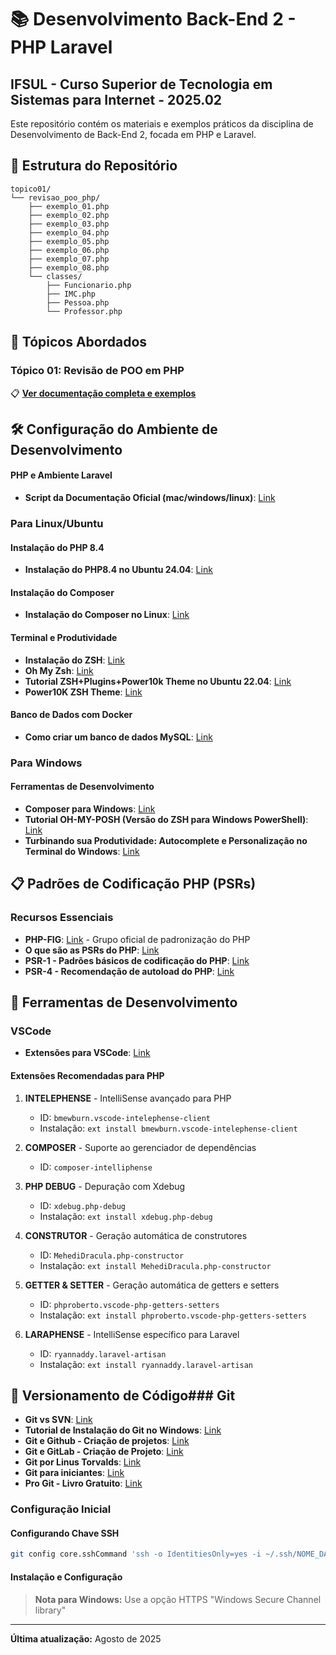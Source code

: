 # 📚 Desenvolvimento Back-End 2 - PHP Laravel
## IFSUL - Curso Superior de Tecnologia em Sistemas para Internet - 2025.02

Este repositório contém os materiais e exemplos práticos da disciplina de Desenvolvimento de Back-End 2, focada em PHP e Laravel.

## 📂 Estrutura do Repositório

```
topico01/
└── revisao_poo_php/
    ├── exemplo_01.php
    ├── exemplo_02.php
    ├── exemplo_03.php
    ├── exemplo_04.php
    ├── exemplo_05.php
    ├── exemplo_06.php
    ├── exemplo_07.php
    ├── exemplo_08.php
    └── classes/
        ├── Funcionario.php
        ├── IMC.php
        ├── Pessoa.php
        └── Professor.php
```

## 📖 Tópicos Abordados

### Tópico 01: Revisão de POO em PHP
📋 **[Ver documentação completa e exemplos](topico01/revisao_poo_php/README.md)**


## 🛠️ Configuração do Ambiente de Desenvolvimento

#### PHP e Ambiente Laravel
* **Script da Documentação Oficial (mac/windows/linux)**: [Link](https://laravel.com/docs/12.x/installation#installing-php)


### Para Linux/Ubuntu

#### Instalação do PHP 8.4
* **Instalação do PHP8.4 no Ubuntu 24.04**: [Link](https://www.edivaldobrito.com.br/como-instalar-o-php-8-4-no-ubuntu-22-04-e-24-04-e-derivados/)

#### Instalação do Composer
* **Instalação do Composer no Linux**: [Link](https://getcomposer.org/doc/00-intro.md#installation-linux-unix-macos)

#### Terminal e Produtividade
* **Instalação do ZSH**: [Link](https://github.com/ohmyzsh/ohmyzsh/wiki/Installing-ZSH)
* **Oh My Zsh**: [Link](https://github.com/ohmyzsh/ohmyzsh)
* **Tutorial ZSH+Plugins+Power10k Theme no Ubuntu 22.04**: [Link](https://gist.github.com/jonilsonds9/4b017d54876b279c27ce77f116f5d3ca)
* **Power10K ZSH Theme**: [Link](https://github.com/romkatv/powerlevel10k)

#### Banco de Dados com Docker
* **Como criar um banco de dados MySQL**: [Link](https://nodejs.org/en/download)

### Para Windows

#### Ferramentas de Desenvolvimento
* **Composer para Windows**: [Link](https://getcomposer.org/doc/00-intro.md#installation-windows)
* **Tutorial OH-MY-POSH (Versão do ZSH para Windows PowerShell)**: [Link](https://prof-gillgonzales-ifsul.notion.site/Oh-My-Posh-2551037386bf8057a457f2564059dbe1)
* **Turbinando sua Produtividade: Autocomplete e Personalização no Terminal do Windows**: [Link](https://dev.to/devsnorte/turbinando-sua-produtividade-autocomplete-e-personalizacao-no-terminal-do-windows-39e9)

## 📋 Padrões de Codificação PHP (PSRs)

### Recursos Essenciais
* **PHP-FIG**: [Link](https://www.php-fig.org/psr/) - Grupo oficial de padronização do PHP
* **O que são as PSRs do PHP**: [Link](https://www.treinaweb.com.br/blog/o-que-sao-as-psrs-do-php)
* **PSR-1 - Padrões básicos de codificação do PHP**: [Link](https://www.treinaweb.com.br/blog/psr-1-conheca-os-padroes-basicos-de-codificacao-do-php/)
* **PSR-4 - Recomendação de autoload do PHP**: [Link](hhttps://www.treinaweb.com.br/blog/psr-4-a-recomendacao-de-autoload-do-php?gclid=EAIaIQobChMImunDpcnBgAMVUSrUAR3zKwKuEAAYASAAEgL3XPD_BwE)

## 🔧 Ferramentas de Desenvolvimento

### VSCode
* **Extensões para VSCode**: [Link](https://nodejs.org/en/download)

#### Extensões Recomendadas para PHP

1. **INTELEPHENSE** - IntelliSense avançado para PHP
   - ID: `bmewburn.vscode-intelephense-client`
   - Instalação: `ext install bmewburn.vscode-intelephense-client`

2. **COMPOSER** - Suporte ao gerenciador de dependências
   - ID: `composer-intelliphense`

3. **PHP DEBUG** - Depuração com Xdebug
   - ID: `xdebug.php-debug`
   - Instalação: `ext install xdebug.php-debug`

4. **CONSTRUTOR** - Geração automática de construtores
   - ID: `MehediDracula.php-constructor`
   - Instalação: `ext install MehediDracula.php-constructor`

5. **GETTER & SETTER** - Geração automática de getters e setters
   - ID: `phproberto.vscode-php-getters-setters`
   - Instalação: `ext install phproberto.vscode-php-getters-setters`

6. **LARAPHENSE** - IntelliSense específico para Laravel
   - ID: `ryannaddy.laravel-artisan`
   - Instalação: `ext install ryannaddy.laravel-artisan`

## 🤖 Versionamento de Código### Git

  * **Git vs SVN**: [Link](https://prof-gillgonzales-ifsul.notion.site/SVN-vs-GIT-2551037386bf80a4b26ec69429777850)
  * **Tutorial de Instalação do Git no Windows**: [Link](https://dicasdeprogramacao.com.br/como-instalar-o-git-no-windows/)
  * **Git e Github - Criação de projetos**: [Link](https://www.freecodecamp.org/portuguese/news/tutorial-de-git-e-github-controle-de-versao-para-iniciantes/)
  * **Git e GitLab - Criação de Projeto**: [Link](https://medium.com/ekode/primeiros-passos-com-git-e-gitlab-criando-seu-primeiro-projeto-89f9001614b0)
  * **Git por Linus Torvalds**: [Link](https://www.youtube.com/watch?v=4XpnKHJAok8)
  * **Git para iniciantes**: [Link](https://www.youtube.com/watch?v=8JJ101D3knE)
  * **Pro Git - Livro Gratuito**: [Link](https://git-scm.com/book/pt-br/v2)

### Configuração Inicial

#### Configurando Chave SSH
```bash
git config core.sshCommand 'ssh -o IdentitiesOnly=yes -i ~/.ssh/NOME_DA_CHAVE -F /dev/null'
```

#### Instalação e Configuração
> **Nota para Windows:** Use a opção HTTPS "Windows Secure Channel library"

<!-- ## 🗄️ Banco de Dados com Docker

### MySQL e phpMyAdmin
* **phpmyAdminMysqlDockerCompose**: [Link](https://nodejs.org/en/download) -->


---

**Última atualização:** Agosto de 2025
